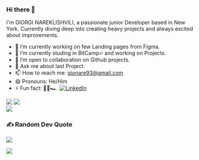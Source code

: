 ### Hi there 👋
I'm GIORGI NAREKLISHVILI, a passionate junior Developer based in New York. Currently diving deep into creating heavy projects and always excited about improvements.

- 🔭 I’m currently working on few Landing pages from Figma.
- 🌱 I’m currently studing in BitCamp🔥 and working on Projects.
- 👯 I’m open to collaboration on Github projects.
- 💬 Ask me about last Project.
- 📫 How to reach me: gionare93@gmail.com 
- 😄 Pronouns: He/Him
- ⚡ Fun fact: 🚵🚴🏎️.
[![LinkedIn](https://img.shields.io/badge/LinkedIn-%230077B5.svg?logo=linkedin&logoColor=white)](https://linkedin.com/in/gionare) 


![](https://github-readme-stats.vercel.app/api/top-langs/?username=gionare&theme=vision-friendly-dark&hide_border=true&include_all_commits=false&count_private=false&layout=compact)
![](https://github-readme-streak-stats.herokuapp.com/?user=gionare&theme=vision-friendly-dark&hide_border=true)<br/>
![](https://github-readme-stats.vercel.app/api?username=gionare&theme=vision-friendly-dark&hide_border=true&include_all_commits=false&count_private=false)<br/>



### ✍️ Random Dev Quote
![](https://quotes-github-readme.vercel.app/api?type=horizontal&theme=radical)


[![](https://visitcount.itsvg.in/api?id=gionare&icon=8&color=6)](https://visitcount.itsvg.in)

<!-- Proudly created with GPRM ( https://gprm.itsvg.in ) -->
